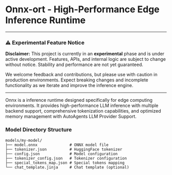 # Onnx-ort - High-Performance Edge Inference Runtime

---

### ⚠️ Experimental Feature Notice

**Disclaimer:** This project is currently in an **experimental** phase and is under active development. Features, APIs,
and internal logic are subject to change without notice. Stability and performance are not yet guaranteed.

We welcome feedback and contributions, but please use with caution in production environments. Expect breaking changes
and incomplete functionality as we iterate and improve the inference engine.

---

Onnx is a inference runtime designed specifically for edge computing environments. It provides
high-performance LLM inference with multiple backend support, comprehensive tokenization capabilities, and optimized
memory management with AutoAgents LLM Provider Support.

### Model Directory Structure

```
models/my-model/
├── model.onnx              # ONNX model file
├── tokenizer.json          # HuggingFace tokenizer
├── config.json             # Model configuration
├── tokenizer_config.json   # Tokenizer configuration
├── special_tokens_map.json # Special tokens mapping
└── chat_template.jinja     # Chat template (optional)
```
